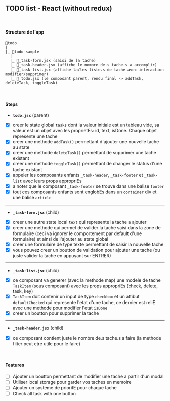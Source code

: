 ## TODO list - React (without redux)

<br>

#### Structure de l'app

```
📁todo
|
|_ 📁todo-sample
  |
  |_ 📄_task-form.jsx (saisi de la tache)
  |_ 📄_task-header.jsx (affiche le nombre de.s tache.s a accomplir)
  |_ 📄_task-list.jsx (affiche la/les liste.s de tache avec interaction modifier/supprimer)
  |_ 📄 todo.jsx (le composant parent, rendu final -> addTask, deleteTask, toggleTask)
```

<br>

#### Steps

- **`todo.jsx`** (parent)
- [x] creer le state global `tasks` dont la valeur initiale est un tableau vide, sa valeur est un objet avec les proprietEs: id, text, isDone. Chaque objet represente une tache
- [x] creer une methode `addTask()` permettant d'ajouter une nouvelle tache au state
- [x] creer une methode `deleteTask()` permettant de supprimer une tache existant
- [x] creer une methode `toggleTask()` permettant de changer le status d'une tache existant
- [x] appeler les composants enfants `_task-header`, `_task-footer` et `_task-list` avec leurs props appropriEs
- [x] a noter que le composant `_task-footer` se trouve dans une balise `footer`
- [x] tout ces composants enfants sont englobEs dans un `container` div et une balise `article`

<hr>

- **`_task-form.jsx`** (child)
- [x] creer une autre state local `text` qui represente la tache a ajouter
- [x] creer une methode qui permet de valider la tache saisi dans la zone de formulaire (ceci va ignorer le comportement par default d'une formulaire) et ainsi de l'ajouter au state global
- [x] creer une formulaire de type texte permettant de saisir la nouvelle tache
- [x] vous pouvez creer un boutton de validation pour ajouter une tache (ou juste valider la tache en appuyant sur ENTRER)

<hr>

- **`_task-list.jsx`** (child)
- [x] ce composant va generer (avec la methode map) une modele de tache `TaskItem` (sous composant) avec les props appropriEs (check, delete, task, key)
- [x] `TaskItem` doit contenir un input de type `checkbox` et un attibut `defaultChecked` qui represente l'etat d'une tache, ce dernier est reliE avec une methode pour modifier l'etat `isDone`
- [x] creer un boutton pour supprimer la tache

<hr>

- **`_task-header.jsx`** (child)
- [x] ce composant contient juste le nombre de.s tache.s a faire (la methode filter peut etre utile pour le faire)

<br>

#### Features

- [ ] Ajouter un boutton permettant de modifier une tache a partir d'un modal
- [ ] Utiliser local storage pour garder vos taches en memoire
- [ ] Ajouter un systeme de prioritE pour chaque tache
- [ ] Check all task with one button
